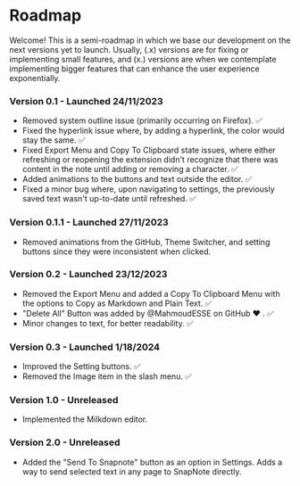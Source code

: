 # Roadmap

Welcome! This is a semi-roadmap in which we base our development on the next versions yet to launch. Usually, (.x) versions are for fixing or implementing small features, and (x.) versions are when we contemplate implementing bigger features that can enhance the user experience exponentially.

### Version 0.1 - Launched 24/11/2023

- Removed system outline issue (primarily occurring on Firefox). ✅
- Fixed the hyperlink issue where, by adding a hyperlink, the color would stay the same. ✅
- Fixed Export Menu and Copy To Clipboard state issues, where either refreshing or reopening the extension didn't recognize that there was content in the note until adding or removing a character. ✅
- Added animations to the buttons and text outside the editor. ✅
- Fixed a minor bug where, upon navigating to settings, the previously saved text wasn't up-to-date until refreshed. ✅

### Version 0.1.1 - Launched 27/11/2023

- Removed animations from the GitHub, Theme Switcher, and setting buttons since they were inconsistent when clicked.

### Version 0.2 - Launched 23/12/2023

- Removed the Export Menu and added a Copy To Clipboard Menu with the options to Copy as Markdown and Plain Text. ✅
- "Delete All" Button was added by @MahmoudESSE on GitHub ❤️ . ✅
- Minor changes to text, for better readability. ✅

### Version 0.3 - Launched 1/18/2024

- Improved the Setting buttons. ✅
- Removed the Image item in the slash menu. ✅

### Version 1.0 - Unreleased

- Implemented the Milkdown editor.

### Version 2.0 - Unreleased

- Added the "Send To Snapnote" button as an option in Settings. Adds a way to send selected text in any page to SnapNote directly.

